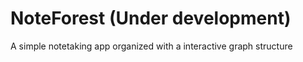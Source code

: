 # NoteForest (Under development)

A simple notetaking app organized with a interactive graph structure

